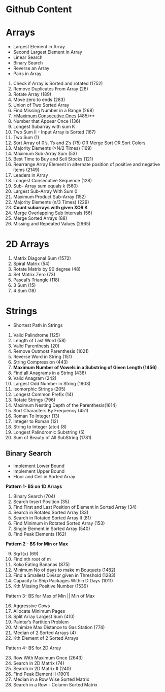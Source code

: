 # Github Content

# Arrays

- Largest Element in Array
- Second Largest Element in Array
- Linear Search
- Binary Search
- Reverse an Array
- Pairs in Array
1. Check if Array is Sorted and rotated (1752)
2. Remove Duplicates From Array (26)
3. Rotate Array (189)
4. Move zero to ends (283)
5. Union of Two Sorted Array
6. Find Missing Number in a Range (268)
7. [*Maximum Consecutive Ones](https://takeuforward.org/data-structure/count-maximum-consecutive-ones-in-the-array/) (485)**
8. Number that Appear Once (136)
9. Longest Subarray with sum K
10. Two Sum II - Input Array is Sorted (167)
11. Two Sum (1)
12. Sort Array of 0’s, 1’s and 2’s (75)
OR Merge Sort
OR Sort Colors
13. Majority Elements (>N/2 Times) (169)
14. Maximum Sub-Array Sum (53)
15. Best Time to Buy and Sell Stocks (121)
16. Rearrange Array Element in alternate position of positive and negative items (2149)
17. Leaders in Array
18. Longest Consecutive Sequence (128)
19. Sub- Array sum equals k (560)
20. Largest Sub-Array With Sum 0
21. Maximum Product Sub-Array (152)
22. Majority Elements (n/3 Times) (229)
23. **Count subarrays with given XOR K**
24. Merge Overlapping Sub Intervals (56)
25. Merge Sorted Arrays (88)
26. Missing and Repeated Values (2965)

# 2D Arrays

1. Matrix Diagonal Sum (1572)
2. Spiral Matrix (54)
3. Rotate Matrix by 90 degree (48)
4. Set Matrix Zero (73)
5. Pascal’s Triangle (118)
6. 3 Sum (15)
7. 4 Sum (18)

# Strings

- Shortest Path in Strings
1. Valid Palindrome (125)
2. Length of Last Word (58)
3. Valid Parenthesis (20)
4. Remove Outmost Parenthesis (1021)
5. Reverse Word in String (151)
6. String Compression (443)
7. **Maximum Number of Vowels in a Substring of Given Length (1456)**
8. Find all Anagrams in a String (438)
9. Valid Anagram (242)
10. Largest Odd Number in String (1903)
11.  Isomorphic Strings (205)
12. Longest Common Prefix (14)
13.  Rotate Strings (796)
14. Maximum Nesting Depth of the Parenthesis(1614)
15. Sort Characters By Frequency (451)
16. Roman To Integer (13)
17. Integer to Roman (12)
18. String to Integer (atoi) (8)
19. Longest Palindromic Substring (5)
20. Sum of Beauty of All SubString (1781)

## Binary Search

- Implement Lower Bound
- Implement Upper Bound
- Floor and Ceil in Sorted Array

**Pattern 1- BS on 1D Arrays**

1. Binary Search (704)
2. Search Insert Position (35)
3. Find First and Last Position of Element in Sorted Array (34)
4. Search in Rotated Sorted Array (33)
5. Search in Rotated Sorted Array II (81)
6. Find Minimum in Rotated Sorted Array (153)
7. Single Element in Sorted Array (540)
8. Find Peak Elements (162)

**Pattern 2 - BS for Min or Max**

9. Sqrt{x} (69)
10. Find nth root of m
11. Koko Eating Bananas (875)
12. Minimum No of days to make m Bouquets (1482)
13. Find a Smallest Divisor given in Threshold (1283)
14. Capacity to Ship Packages Within D Days (1011)
15. Kth Missing Positive Number (1539)

Pattern 3- BS for Max of Min || Min of Max

16. Aggressive Cows
17. Allocate Minimum Pages
18. Split Array Largest Sum (410)
19. Painter’s Partition Problem
20. Minimize Max Distance to Gas Station (774)
21. Median of 2 Sorted Arrays (4)
22. Kth Element of 2 Sorted Arrays

Pattern 4- BS for 2D Array

23. Row With Maximum Once (2643)
24. Search in 2D Matrix (74)
25. Search in 2D Matrix II (240)
26. Find Peak Element II (1901)
27. Median in a Row Wise Sorted Matrix
28. Search in a Row - Column Sorted Matrix
